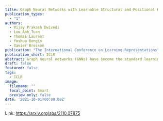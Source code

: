 ```yaml
---
title: Graph Neural Networks with Learnable Structural and Positional Representations
publication_types:
  - "1"
authors:
  - Vijay Prakash Dwivedi
  - Luu_Anh_Tuan
  - Thomas Laurent
  - Yoshua Bengio
  - Xavier Bresson
publication: "The International Conference on Learning Representations"
publication_short: ICLR
abstract: Graph neural networks (GNNs) have become the standard learning architectures for graphs. GNNs have been applied to numerous domains ranging from quantum chemistry, recommender systems to knowledge graphs and natural language processing. A major issue with arbitrary graphs is the absence of canonical positional information of nodes, which decreases the representation power of GNNs to distinguish e.g. isomorphic nodes and other graph symmetries. An approach to tackle this issue is to introduce Positional Encoding (PE) of nodes, and inject it into the input layer, like in Transformers. Possible graph PE are Laplacian eigenvectors. In this work, we propose to decouple structural and positional representations to make easy for the network to learn these two essential properties. We introduce a novel generic architecture which we call LSPE (Learnable Structural and Positional Encodings). We investigate several sparse and fully-connected (Transformer-like) GNNs, and observe a performance increase for molecular datasets, from 1.79% up to 64.14% when considering learnable PE for both GNN classes.
draft: false
featured: false
tags:
  - ICLR
image:
  filename: ""
  focal_point: Smart
  preview_only: false
date: '2021-10-01T00:00:00Z'
---
```

Link: https://arxiv.org/abs/2110.07875